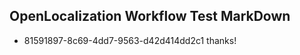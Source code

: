 ## OpenLocalization Workflow Test MarkDown
* 81591897-8c69-4dd7-9563-d42d414dd2c1 thanks!

<!--HONumber=Jul16_HO4-->


